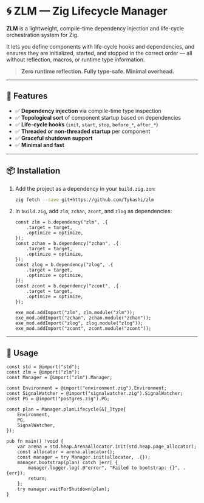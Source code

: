 
# 🌀 ZLM — Zig Lifecycle Manager

**ZLM** is a lightweight, compile-time dependency injection and life-cycle orchestration system for Zig.

It lets you define components with life-cycle hooks and dependencies, and ensures they are initialized, started, and stopped in the correct order — all without reflection, macros, or runtime type information.

> **Zero runtime reflection. Fully type-safe. Minimal overhead.**

---

## 🚀 Features

- ✅ **Dependency injection** via compile-time type inspection  
- ✅ **Topological sort** of component startup based on dependencies  
- ✅ **Life-cycle hooks** (`init`, `start`, `stop`, `before_*`, `after_*`)  
- ✅ **Threaded or non-threaded startup** per component  
- ✅ **Graceful shutdown support**  
- ✅ **Minimal and fast**

---

## 📦 Installation

1. Add the project as a dependency in your `build.zig.zon`:

    ```sh
    zig fetch --save git+https://github.com/Tykashi/zlm
    ```

2. In `build.zig`, add `zlm`, `zchan`, `zcont`, and `zlog` as dependencies:

    ```zig
    const zlm = b.dependency("zlm", .{
        .target = target,
        .optimize = optimize,
    });
    const zchan = b.dependency("zchan", .{
        .target = target,
        .optimize = optimize,
    });
    const zlog = b.dependency("zlog", .{
        .target = target,
        .optimize = optimize,
    });
    const zcont = b.dependency("zcont", .{
        .target = target,
        .optimize = optimize,
    });

    exe_mod.addImport("zlm", zlm.module("zlm"));
    exe_mod.addImport("zchan", zchan.module("zchan"));
    exe_mod.addImport("zlog", zlog.module("zlog"));
    exe_mod.addImport("zcont", zcont.module("zcont"));
    ```

---

## 🧪 Usage

```zig
const std = @import("std");
const zlm = @import("zlm");
const Manager = @import("zlm").Manager;

const Environment = @import("environment.zig").Environment;
const SignalWatcher = @import("signalwatcher.zig").SignalWatcher;
const PG = @import("postgres.zig").PG;

const plan = Manager.planLifecycle(&[_]type{
    Environment,
    PG,
    SignalWatcher,
});

pub fn main() !void {
    var arena = std.heap.ArenaAllocator.init(std.heap.page_allocator);
    const allocator = arena.allocator();
    const manager = try Manager.init(allocator, .{});
    manager.bootstrap(plan) catch |err| {
        manager.logger.log(.@"error", "Failed to bootstrap: {}", .{err});
        return;
    };
    try manager.waitForShutdown(plan);
}
```
